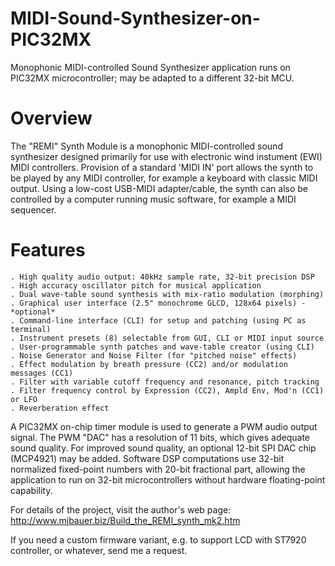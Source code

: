 # MIDI-Sound-Synthesizer-on-PIC32MX
Monophonic MIDI-controlled Sound Synthesizer application runs on PIC32MX microcontroller; may be adapted to a different 32-bit MCU.

# Overview

The "REMI" Synth Module is a monophonic MIDI-controlled sound synthesizer designed primarily for use with electronic wind instument (EWI) MIDI controllers. Provision of a standard 'MIDI IN' port allows the synth to be played by any MIDI controller, for example a keyboard with classic MIDI output. Using a low-cost USB-MIDI adapter/cable, the synth can also be controlled by a computer running music software, for example a MIDI sequencer. 

# Features

    . High quality audio output: 40kHz sample rate, 32-bit precision DSP
    . High accuracy oscillator pitch for musical application
    . Dual wave-table sound synthesis with mix-ratio modulation (morphing)
    . Graphical user interface (2.5" monochrome GLCD, 128x64 pixels) - *optional*
    . Command-line interface (CLI) for setup and patching (using PC as terminal)
    . Instrument presets (8) selectable from GUI, CLI or MIDI input source
    . User-programmable synth patches and wave-table creator (using CLI)
    . Noise Generator and Noise Filter (for "pitched noise" effects)
    . Effect modulation by breath pressure (CC2) and/or modulation messages (CC1)
    . Filter with variable cutoff frequency and resonance, pitch tracking
    . Filter frequency control by Expression (CC2), Ampld Env, Mod'n (CC1) or LFO
    . Reverberation effect

A PIC32MX on-chip timer module is used to generate a PWM audio output signal. The PWM "DAC" has a resolution of 11 bits,
which gives adequate sound quality. For improved sound quality, an optional 12-bit SPI DAC chip (MCP4921) may be added.
Software DSP computations use 32-bit normalized fixed-point numbers with 20-bit fractional part, allowing the application
to run on 32-bit microcontrollers without hardware floating-point capability.

For details of the project, visit the author's web page: http://www.mjbauer.biz/Build_the_REMI_synth_mk2.htm

If you need a custom firmware variant, e.g. to support LCD with ST7920 controller, or whatever, send me a request.

